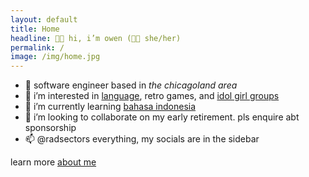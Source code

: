 ```yaml
---
layout: default
title: Home
headline: 👋🏻 hi, i’m owen (🏳️‍⚧️ she/her)
permalink: /
image: /img/home.jpg
---
```


* 🏢 software engineer based in *the chicagoland area*
* 👀 i’m interested in [language](https://www.duolingo.com/profile/radsectors), retro games, and [idol girl groups](https://www.last.fm/user/radsectors)
* 🌱 i’m currently learning [bahasa indonesia](https://www.duolingo.com/enroll/id/en/Learn-Indonesian)
* 💞️ i’m looking to collaborate on my early retirement. pls enquire abt sponsorship
* 📫 @radsectors everything, my socials are in the sidebar

learn more [about me](/about)
